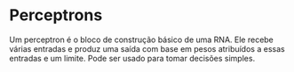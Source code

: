 # Perceptrons
Um perceptron é o bloco de construção básico de uma RNA. Ele recebe várias entradas e produz uma saída com base em pesos atribuídos a essas entradas e um limite. Pode ser usado para tomar decisões simples.
